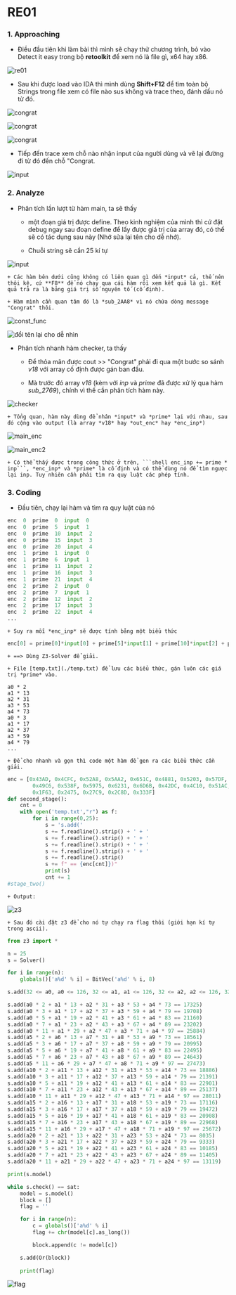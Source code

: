 # RE01

### 1. Approaching

* Điều đầu tiên khi làm bài thì mình sẽ chạy thử chương trình, bỏ vào Detect it easy trong bộ **retoolkit** để xem nó là file gì, x64 hay x86.

![re01](./re01/img/detectiteasy.png "re01")

* Sau khi được load vào IDA thì mình dùng **Shift+F12** để tìm toàn bộ Strings trong file xem có file nào sus không và trace theo, đánh dấu nó từ đó.

![congrat](./re01/img/strings.png "congrat")

![congrat](./re01/img/strings2.png "congrat")

![congrat](./re01/img/strings3.png "congrat")

* Tiếp đến trace xem chỗ nào nhận input của người dùng và vẽ lại đường đi từ đó đến chỗ "Congrat.

![input](./re01/img/strings4.png "input")

### 2. Analyze

* Phân tích lần lượt từ hàm main, ta sẽ thấy 
	+ một đoạn giá trị được define. Theo kinh nghiệm của mình thì cứ đặt debug ngay sau đoạn define để lấy được giá trị của array đó, có thể sẽ có tác dụng sau này (Nhớ sửa lại tên cho dễ nhớ).

	+ Chuỗi string sẽ cần 25 kí tự

![input](./re01/img/input.png "input")

	+ Các hàm bên dưới cũng không có liên quan gì đến *input* cả, thế nên thôi kệ, cứ **F8** để nó chạy qua cái hàm rồi xem kết quả là gì. Kết quả trả ra là bảng giá trị số nguyên tố (cố định).

	+ Hàm mình cần quan tâm đó là *sub_2AA8* vì nó chứa dòng message "Congrat" thôi.

![const_func](./re01/img/const_func.png "const_func")

![đổi tên lại cho dễ nhìn](./re01/img/const_func2.png "const_func2")

* Phân tích nhanh hàm checker, ta thấy 
	+ Để thỏa mãn được cout >> "Congrat" phải đi qua một bước so sánh *v18* với array cố định được gán ban đầu.

	+ Mà trước đó array *v18* (kèm với *inp* và *prime* đã được xử lý qua hàm *sub_2769*), chính vì thế cần phân tích hàm này.

![checker](./re01/img/checker.png "checker")

	+ Tổng quan, hàm này dùng để nhân *input* và *prime* lại với nhau, sau đó cộng vào output (là array *v18* hay *out_enc* hay *enc_inp*)

![main_enc](./re01/img/main_enc.png "main_enc")

![main_enc2](./re01/img/main_enc2.png "main_enc2")

	+ Có thể thấy được trong công thức ở trên, ```shell enc_inp += prime * inp```, *enc_inp* và *prime* là cố định và có thể dùng nó để tìm ngược lại inp. Tuy nhiên cần phải tìm ra quy luật các phép tính.

### 3. Coding

* Đầu tiên, chạy lại hàm và tìm ra quy luật của nó

``` python
enc  0  prime  0  input  0
enc  0  prime  5  input  1
enc  0  prime  10  input  2
enc  0  prime  15  input  3
enc  0  prime  20  input  4
enc  1  prime  1  input  0
enc  1  prime  6  input  1
enc  1  prime  11  input  2
enc  1  prime  16  input  3
enc  1  prime  21  input  4
enc  2  prime  2  input  0
enc  2  prime  7  input  1
enc  2  prime  12  input  2
enc  2  prime  17  input  3
enc  2  prime  22  input  4
...
```

	+ Suy ra mỗi *enc_inp* sẽ được tính bằng một biểu thức

```python
enc[0] = prime[0]*input[0] + prime[5]*input[1] + prime[10]*input[2] + prime[15]*input[3] + prime[20]*input[4]
```

	+ ==> Dùng Z3-Solver để giải.

	+ File [temp.txt](./temp.txt) để lưu các biểu thức, gán luôn các giá trị *prime* vào.

```
a0 * 2 
a1 * 13 
a2 * 31 
a3 * 53 
a4 * 73 
a0 * 3 
a1 * 17 
a2 * 37 
a3 * 59 
a4 * 79 
...
```

	+ Để cho nhanh và gọn thì code một hàm để gen ra các biểu thức cần giải. 

```python
enc = [0x43AD, 0x4CFC, 0x52A8, 0x5AA2, 0x651C, 0x4881, 0x5203, 0x57DF, 0x6043, 0x6B51, 
        0x49C6, 0x538F, 0x5975, 0x6231, 0x6D6B, 0x42DC, 0x4C10, 0x51AC, 0x59B8, 0x6448, 
        0x1F63, 0x2475, 0x27C9, 0x2C8D, 0x333F]
def second_stage():
    cnt = 0
    with open('temp.txt',"r") as f:
        for i in range(0,25):
            s = 's.add('
            s += f.readline().strip() + ' + '
            s += f.readline().strip() + ' + '
            s += f.readline().strip() + ' + '
            s += f.readline().strip() + ' + '
            s += f.readline().strip()        
            s += f" == {enc[cnt]})"
            print(s)
            cnt += 1
#stage_two()
```

	+ Output:

![z3](./re01/img/z3.png "z3")

	+ Sau đó cài đặt z3 để cho nó tự chạy ra flag thôi (giới hạn kí tự trong ascii).

```python
from z3 import *

n = 25
s = Solver()

for i in range(n):
    globals()['a%d' % i] = BitVec('a%d' % i, 8)

s.add(32 <= a0, a0 <= 126, 32 <= a1, a1 <= 126, 32 <= a2, a2 <= 126, 32 <= a3, a3 <= 126, 32 <= a4, a4 <= 126, 32 <= a5, a5 <= 126, 32 <= a6, a6 <= 126, 32 <= a7, a7 <= 126, 32 <= a8, a8 <= 126, 32 <= a9, a9 <= 126, 32 <= a10, a10 <= 126, 32 <= a11, a11 <= 126, 32 <= a12, a12 <= 126, 32 <= a13, a13 <= 126, 32 <= a14, a14 <= 126, 32 <= a15, a15 <= 126, 32 <= a16, a16 <= 126, 32 <= a17, a17 <= 126, 32 <= a18, a18 <= 126, 32 <= a19, a19 <= 126, 32 <= a20, a20 <= 126, 32 <= a21, a21 <= 126, 32 <= a22, a22 <= 126, 32 <= a23, a23 <= 126, 32 <= a24, a24 <= 126)

s.add(a0 * 2 + a1 * 13 + a2 * 31 + a3 * 53 + a4 * 73 == 17325)
s.add(a0 * 3 + a1 * 17 + a2 * 37 + a3 * 59 + a4 * 79 == 19708)
s.add(a0 * 5 + a1 * 19 + a2 * 41 + a3 * 61 + a4 * 83 == 21160)
s.add(a0 * 7 + a1 * 23 + a2 * 43 + a3 * 67 + a4 * 89 == 23202)
s.add(a0 * 11 + a1 * 29 + a2 * 47 + a3 * 71 + a4 * 97 == 25884)
s.add(a5 * 2 + a6 * 13 + a7 * 31 + a8 * 53 + a9 * 73 == 18561)
s.add(a5 * 3 + a6 * 17 + a7 * 37 + a8 * 59 + a9 * 79 == 20995)
s.add(a5 * 5 + a6 * 19 + a7 * 41 + a8 * 61 + a9 * 83 == 22495)
s.add(a5 * 7 + a6 * 23 + a7 * 43 + a8 * 67 + a9 * 89 == 24643)
s.add(a5 * 11 + a6 * 29 + a7 * 47 + a8 * 71 + a9 * 97 == 27473)
s.add(a10 * 2 + a11 * 13 + a12 * 31 + a13 * 53 + a14 * 73 == 18886)
s.add(a10 * 3 + a11 * 17 + a12 * 37 + a13 * 59 + a14 * 79 == 21391)
s.add(a10 * 5 + a11 * 19 + a12 * 41 + a13 * 61 + a14 * 83 == 22901)
s.add(a10 * 7 + a11 * 23 + a12 * 43 + a13 * 67 + a14 * 89 == 25137)
s.add(a10 * 11 + a11 * 29 + a12 * 47 + a13 * 71 + a14 * 97 == 28011)
s.add(a15 * 2 + a16 * 13 + a17 * 31 + a18 * 53 + a19 * 73 == 17116)
s.add(a15 * 3 + a16 * 17 + a17 * 37 + a18 * 59 + a19 * 79 == 19472)
s.add(a15 * 5 + a16 * 19 + a17 * 41 + a18 * 61 + a19 * 83 == 20908)
s.add(a15 * 7 + a16 * 23 + a17 * 43 + a18 * 67 + a19 * 89 == 22968)
s.add(a15 * 11 + a16 * 29 + a17 * 47 + a18 * 71 + a19 * 97 == 25672)
s.add(a20 * 2 + a21 * 13 + a22 * 31 + a23 * 53 + a24 * 73 == 8035)
s.add(a20 * 3 + a21 * 17 + a22 * 37 + a23 * 59 + a24 * 79 == 9333)
s.add(a20 * 5 + a21 * 19 + a22 * 41 + a23 * 61 + a24 * 83 == 10185)
s.add(a20 * 7 + a21 * 23 + a22 * 43 + a23 * 67 + a24 * 89 == 11405)
s.add(a20 * 11 + a21 * 29 + a22 * 47 + a23 * 71 + a24 * 97 == 13119)

print(s.model)

while s.check() == sat:
    model = s.model()
    block = []
    flag = ''

    for i in range(n):
        c = globals()['a%d' % i]
        flag += chr(model[c].as_long())

        block.append(c != model[c])

    s.add(Or(block))
    
    print(flag)
```

![flag](./re01/img/flag.png "flag")
